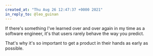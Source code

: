 ```yaml
---
created_at: "Thu Aug 26 12:47:37 +0000 2021"
in_reply_to: @leo_guinan
---
```


If there's something I've learned over and over again in my time as a software engineer, it's that users rarely behave the way you predict.  

That's why it's so important to get a product in their hands as early as possible.